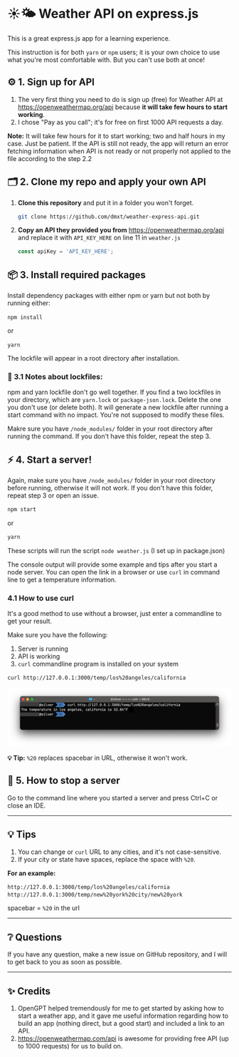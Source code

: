 # ☀️🌤 Weather API on express.js

This is a great express.js app for a learning experience. 

This instruction is for both `yarn` or `npm` users; it is your own choice to use what you're most comfortable with. But you can't use both at once!

## ⚙️ 1. Sign up for API
1. The very first thing you need to do is sign up (free) for Weather API at https://openweathermap.org/api because **it will take few hours to start working**.
2. I chose "Pay as you call"; it's for free on first 1000 API requests a day.

**Note:** It will take few hours for it to start working; two and half hours in my case. Just be patient. If the API is still not ready, the app will return an error fetching information when API is not ready or not properly not applied to the file according to the step 2.2

## 🗂️ 2. Clone my repo and apply your own API
1. **Clone this repository** and put it in a folder you won't forget.
   ```bash
   git clone https://github.com/dmxt/weather-express-api.git
2. **Copy an API they provided you from** https://openweathermap.org/api and replace it with `API_KEY_HERE` on line 11 in `weather.js` 
   ```javascript
   const apiKey = 'API_KEY_HERE';
   ```

## 📦 3. Install required packages
Install dependency packages with either npm or yarn but not both by running either:

`npm install`

or

`yarn`

The lockfile will appear in a root directory after installation.

### 🔐 3.1 Notes about lockfiles: 
npm and yarn lockfile don't go well together.
If you find a two lockfiles in your directory, which are `yarn.lock` or `package-json.lock`. Delete the one you don't use (or delete both). 
It will generate a new lockfile after running a start command with no impact. You're not supposed to modify these files.

Makre sure you have `/node_modules/` folder in your root directory after running the command. If you don't have this folder, repeat the step 3.

## ⚡ 4. Start a server!

Again, make sure you have `/node_modules/` folder in your root directory before running, otherwise it will not work. If you don't have this folder, repeat step 3 or open an issue.

```bash
npm start
```
or
```bash
yarn
```

These scripts will run the script `node weather.js` (I set up in package.json)

The console output will provide some example and tips after you start a node server. You can open the link in a browser
or use `curl` in command line to get a temperature information.

### 4.1 How to use curl
It's a good method to use without a browser, just enter a commandline to get your result.

Make sure you have the following:
1. Server is running
2. API is working
3. `curl` commandline program is installed on your system
```bash
curl http://127.0.0.1:3000/temp/los%20angeles/california
```
![sample-la.png](images/sample-curl.png)

**💡 Tip:** `%20` replaces spacebar in URL, otherwise it won't work.

##  🛑 5. How to stop a server

Go to the command line where you started a server and press Ctrl+C or close an IDE.

---

## 💡 Tips

1. You can change or `curl` URL to any cities, and it's not case-sensitive.
2. If your city or state have spaces, replace the space with `%20`. 

**For an example:**

```bash
http://127.0.0.1:3000/temp/los%20angeles/california
http://127.0.0.1:3000/temp/new%20york%20city/new%20york
```
spacebar = `%20` in the url

---

## ❔ Questions

If you have any question, make a new issue on GitHub repository, and I will to get back to you as soon as possible.

---

## ✨ Credits

1. OpenGPT helped tremendously for me to get started by asking how to start a weather app, and it gave me useful
information regarding how to build an app (nothing direct, but a good start) and included a link to an API. 
2. https://openweathermap.com/api is awesome for providing free API (up to 1000 requests) for us to build on.

